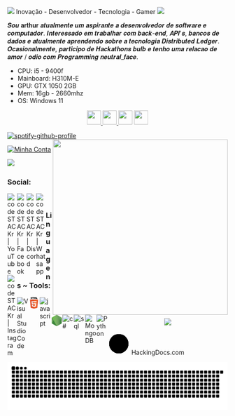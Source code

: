 <img src="https://img.gifmagazine.net/gifmagazine/images/2361270/original.gif" width="30px"> Inovação - Desenvolvedor - Tecnologia - Gamer <img src="https://img.gifmagazine.net/gifmagazine/images/2361270/original.gif" width="30px">

𝑺𝒐𝒖 𝐚𝐫𝐭𝐡𝐮𝐫 𝒂𝒕𝒖𝒂𝒍𝒎𝒆𝒏𝒕𝒆 𝒖𝒎 𝒂𝒔𝒑𝒊𝒓𝒂𝒏𝒕𝒆 𝒂 𝒅𝒆𝒔𝒆𝒏𝒗𝒐𝒍𝒗𝒆𝒅𝒐𝒓 𝒅𝒆 𝒔𝒐𝒇𝒕𝒘𝒂𝒓𝒆 𝒆 𝒄𝒐𝒎𝒑𝒖𝒕𝒂𝒅𝒐𝒓. 𝑰𝒏𝒕𝒆𝒓𝒆𝒔𝒔𝒂𝒅𝒐 𝒆𝒎 𝒕𝒓𝒂𝒃𝒂𝒍𝒉𝒂𝒓 𝒄𝒐𝒎 𝒃𝒂𝒄𝒌-𝒆𝒏𝒅, 𝑨𝑷𝑰'𝒔, 𝒃𝒂𝒏𝒄𝒐𝒔 𝒅𝒆 𝒅𝒂𝒅𝒐𝒔 𝒆 𝒂𝒕𝒖𝒂𝒍𝒎𝒆𝒏𝒕𝒆 𝒂𝒑𝒓𝒆𝒏𝒅𝒆𝒏𝒅𝒐 𝒔𝒐𝒃𝒓𝒆 𝒂 𝒕𝒆𝒄𝒏𝒐𝒍𝒐𝒈𝒊𝒂 𝑫𝒊𝒔𝒕𝒓𝒊𝒃𝒖𝒕𝒆𝒅 𝑳𝒆𝒅𝒈𝒆𝒓. 𝑶𝒄𝒂𝒔𝒊𝒐𝒏𝒂𝒍𝒎𝒆𝒏𝒕𝒆, 𝒑𝒂𝒓𝒕𝒊𝒄𝒊𝒑𝒐 𝒅𝒆 𝑯𝒂𝒄𝒌𝒂𝒕𝒉𝒐𝒏𝒔 𝒃𝒖𝒍𝒃 𝒆 𝒕𝒆𝒏𝒉𝒐 𝒖𝒎𝒂 𝒓𝒆𝒍𝒂𝒄𝒂𝒐 𝒅𝒆 𝒂𝒎𝒐𝒓 / 𝒐𝒅𝒊𝒐 𝒄𝒐𝒎 𝑷𝒓𝒐𝒈𝒓𝒂𝒎𝒎𝒊𝒏𝒈 𝒏𝒆𝒖𝒕𝒓𝒂𝒍_𝒇𝒂𝒄𝒆.

- CPU: i5 - 9400f
- Mainboard: H310M-E 
- GPU: GTX 1050 2GB
- Mem: 16gb - 2660mhz
- OS: Windows 11

<p align="center" >
 <a href="https://graphql.org/">
<img height="32" width="32" src="https://res.cloudinary.com/dkfobbwsu/image/upload/v1597534392/graphql.svg" />
 <a/>   
 <a href="https://reactjs.org/">
  <img height="32" width="32" src="https://res.cloudinary.com/dkfobbwsu/image/upload/v1597534460/react.svg" />
  <a/>
    <img height="32" width="32" src="https://res.cloudinary.com/dkfobbwsu/image/upload/v1597534532/node-dot-js.svg" />
    <img height="32" width="32" src="https://res.cloudinary.com/dkfobbwsu/image/upload/v1597534606/typescript.svg" />

[![spotify-github-profile](https://spotify-github-profile.vercel.app/api/view?uid=elp98176vxm62d1u7bfcf9f56&cover_image=true&theme=novatorem&bar_color=53b14f&bar_color_cover=false)](https://github.com/kittinan/spotify-github-profile)
  <img align="right" width="400" height="400" src="https://cdn.discordapp.com/attachments/814175338653286431/815460598312599572/tumblr_ncmc7gvndn1tp5wz6o1_500.gif">
 
<a href="https://discord.com/users/817160910871330836"><img src="https://img.shields.io/badge/-@ydroxz.π_%234547-4169E1?style=flat&labelColor=7289da&logo=discord&logoColor=white" alt="Minha Conta" /></a>

![](https://discord.c99.nl/widget/theme-3/817160910871330836.png)

### Social:

[<img align="left" alt="codeSTACKr | YouTube" width="22px" src="https://cdn.icon-icons.com/icons2/1584/PNG/512/3721679-youtube_108064.png" />][youtube]
[<img align="left" alt="codeSTACKr | Facebook" width="22px" src="https://cdn.discordapp.com/emojis/878688582586482698.png?v=1" />][Facebook]
[<img align="left" alt="codeSTACKr | Discord" width="22px" src="https://discord.com/assets/2c21aeda16de354ba5334551a883b481.png" />][discord]
[<img align="left" alt="codeSTACKr | Whatsapp" width="22px" src="https://cdn.discordapp.com/emojis/878664582393114634.png?v=1" />][Whatsapp]
[<img align="left" alt="codeSTACKr | Instagram" width="22px" src="https://upload.wikimedia.org/wikipedia/commons/thumb/a/a5/Instagram_icon.png/600px-Instagram_icon.png" />][instagram]

<br />

### Linguagens ~ Tools:

[<img align="left" alt="Visual Studio Code" width="26px" src="https://upload.wikimedia.org/wikipedia/commons/4/4b/Visual_Studio_Code_Insiders_1.36_icon.svg" />][webdevplaylist]
[<img align="left" alt="HTML5" width="26px" src="https://raw.githubusercontent.com/github/explore/80688e429a7d4ef2fca1e82350fe8e3517d3494d/topics/html/html.png" />][webdevplaylist]
[<img align="left" alt="javascript" width="26px" src="https://img.icons8.com/color/48/000000/javascript--v1.png" />][webdevplaylist]
[<img align="left" alt="Node.js" width="26px" src="https://raw.githubusercontent.com/github/explore/80688e429a7d4ef2fca1e82350fe8e3517d3494d/topics/nodejs/nodejs.png" />][webdevplaylist]
[<img align="left" alt="c#" width="26px" src="https://img.icons8.com/color/48/000000/c-plus-plus-logo.png" />][webdevplaylist]
[<img align="left" alt="sql" width="26px" src="https://img.icons8.com/color/48/000000/sql.png" />][webdevplaylist]
[<img align="left" alt="MongoDB" width="26px" src="https://www.pngkey.com/png/full/383-3838923_open-mongodb-icon.png" />][webdevplaylist]
[<img align="left" alt="Python" width="26px" src="https://upload.wikimedia.org/wikipedia/commons/c/c3/Python-logo-notext.svg" />][webdevplaylist]

<br />
<br />

  <p align="center">
  <img width="48%" src="https://github-readme-stats.vercel.app/api?username=ntsd&show_icons=true&theme=blue-green&hide_title=true&line_height=26" />
</a>

  
<div class="category column">
                            <svg xmlns="http://www.w3.org/2000/svg" viewBox="0 0 120 120" width="50" height="50" class="gauge high">
                                <circle class="gauge-base" r="53" cx="60" cy="60"/>
                                <circle class="gauge-arc" transform="rotate(-90 60 60)" r="53" cx="60" cy="60" stroke-dasharray="322.42 329"/>
                                <text x="60" y="60" dominant-baseline="central">98</text>
                                <circle class="gauge-arc" transform="rotate(-90 60 60)" r="53" cx="60" cy="60" stroke-dasharray="329 329"/>
                                <text x="60" y="60" dominant-baseline="central">100</text>
                            </svg>
                            <span class="title">HackingDocs.com</span>
                        </div>

![Snake animation](https://github.com/limathiagos/limathiagos/blob/output/github-contribution-grid-snake.svg)  
  
[discord]: https://discord.gg/devone
[youtube]: https://www.youtube.com/channel/UCMJqwEZTyCAIt-vtTZ0QgXQ?view_as=subscriber
[Facebook]: https://www.facebook.com/maiki.cracker.1
[Whatsapp]: https://wa.me/message/2C2AT3EHOZNQK1
[instagram]: https://www.instagram.com/arthur_ferreira061_dev/
[webdevplaylist]: https://youtu.be/-wuc6XAyHZI
